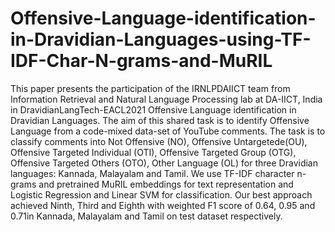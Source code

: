# Offensive-Language-identification-in-Dravidian-Languages-using-TF-IDF-Char-N-grams-and-MuRIL

This paper presents the participation of the IRNLPDAIICT team from Information Retrieval and Natural Language Processing lab at DA-IICT, India in DravidianLangTech-EACL2021 Offensive Language identification in Dravidian Languages. The aim of this shared task is to identify Offensive Language from a code-mixed data-set of YouTube comments. The task is to classify comments into Not Offensive (NO), Offensive Untargetede(OU), Offensive Targeted Individual (OTI), Offensive Targeted Group (OTG), Offensive Targeted Others (OTO), Other Language (OL) for three Dravidian languages: Kannada, Malayalam and Tamil. We use TF-IDF character n-grams and pretrained MuRIL embeddings for text representation and Logistic Regression and Linear SVM for classification. Our best approach achieved Ninth, Third and Eighth with weighted F1 score of 0.64, 0.95 and 0.71in Kannada, Malayalam and Tamil on test dataset respectively.
